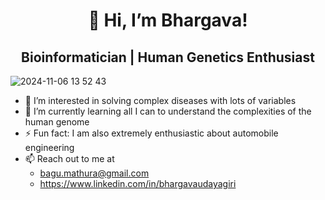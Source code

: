 <h1 align="center">👋 Hi, I’m Bhargava!</h1>
<h2 align="center">Bioinformatician | Human Genetics Enthusiast</h2>

![2024-11-06 13 52 43](https://github.com/user-attachments/assets/fc7629f5-1d6f-400d-afba-e2d4c2921172)


- 👀 I’m interested in solving complex diseases with lots of variables
- 🌱 I’m currently learning all I can to understand the complexities of the human genome
- ⚡ Fun fact: I am also extremely enthusiastic about automobile engineering
- 📫 Reach out to me at
  - bagu.mathura@gmail.com
  - https://www.linkedin.com/in/bhargavaudayagiri
